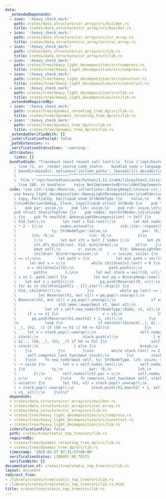 ```yaml
---
data:
  _extendedDependsOn:
  - icon: ':heavy_check_mark:'
    path: crates/data_structure/csr_array/src/builder.rs
    title: crates/data_structure/csr_array/src/builder.rs
  - icon: ':heavy_check_mark:'
    path: crates/data_structure/csr_array/src/csr_array.rs
    title: crates/data_structure/csr_array/src/csr_array.rs
  - icon: ':heavy_check_mark:'
    path: crates/data_structure/csr_array/src/lib.rs
    title: crates/data_structure/csr_array/src/lib.rs
  - icon: ':heavy_check_mark:'
    path: crates/tree/heavy_light_decomposition/src/compress.rs
    title: crates/tree/heavy_light_decomposition/src/compress.rs
  - icon: ':heavy_check_mark:'
    path: crates/tree/heavy_light_decomposition/src/construct.rs
    title: crates/tree/heavy_light_decomposition/src/construct.rs
  - icon: ':heavy_check_mark:'
    path: crates/tree/heavy_light_decomposition/src/lib.rs
    title: crates/tree/heavy_light_decomposition/src/lib.rs
  _extendedRequiredBy:
  - icon: ':heavy_check_mark:'
    path: crates/tree/dynamic_rerooting_tree_dp/src/lib.rs
    title: crates/tree/dynamic_rerooting_tree_dp/src/lib.rs
  - icon: ':heavy_check_mark:'
    path: crates/tree/dynamic_tree_dp/src/lib.rs
    title: crates/tree/dynamic_tree_dp/src/lib.rs
  _extendedVerifiedWith: []
  _isVerificationFailed: false
  _pathExtension: rs
  _verificationStatusIcon: ':warning:'
  attributes:
    links: []
  bundledCode: "Traceback (most recent call last):\n  File \"/opt/hostedtoolcache/Python/3.13.2/x64/lib/python3.13/site-packages/onlinejudge_verify/documentation/build.py\"\
    , line 71, in _render_source_code_stat\n    bundled_code = language.bundle(stat.path,\
    \ basedir=basedir, options={'include_paths': [basedir]}).decode()\n          \
    \         ~~~~~~~~~~~~~~~^^^^^^^^^^^^^^^^^^^^^^^^^^^^^^^^^^^^^^^^^^^^^^^^^^^^^^^^^^^^^^^^^^\n\
    \  File \"/opt/hostedtoolcache/Python/3.13.2/x64/lib/python3.13/site-packages/onlinejudge_verify/languages/rust.py\"\
    , line 288, in bundle\n    raise NotImplementedError\nNotImplementedError\n"
  code: "use std::{cmp::Reverse, collections::BinaryHeap};\n\nuse csr_array::CsrArray;\n\
    use heavy_light_decomposition::HeavyLightDecomposition;\n\n#[derive(Debug, Clone,\
    \ Copy, PartialEq, Eq)]\npub enum SttNodeType {\n    Value,\n    Rake,\n    Compress,\n\
    }\n\n#[derive(Debug, Clone, Copy)]\npub struct SttNode {\n    pub ty: SttNodeType,\n\
    \    pub par: usize,\n    pub lch: usize,\n    pub rch: usize,\n}\n\n#[derive(Clone)]\n\
    pub struct StaticTopTree {\n    pub nodes: Vec<SttNode>,\n}\n\nimpl StaticTopTree\
    \ {\n    pub fn new(hld: &HeavyLightDecomposition) -> Self {\n        let n =\
    \ hld.len();\n        let root = hld.root();\n        let mut nodes = Vec::with_capacity(n\
    \ * 2 - 1);\n        nodes.extend(\n            std::iter::repeat(SttNode {\n\
    \                ty: SttNodeType::Value,\n                par: !0,\n         \
    \       lch: !0,\n                rch: !0,\n            })\n            .take(n),\n\
    \        );\n        let mut stt = Self { nodes };\n        let children = hld.children();\n\
    \        stt.dfs_build(root, hld, &children);\n        stt\n    }\n\n    fn dfs_build(\n\
    \        &mut self,\n        v: usize,\n        hld: &HeavyLightDecomposition,\n\
    \        children: &CsrArray<usize>,\n    ) -> (usize, usize) {\n        assert!(hld.head(v)\
    \ == v);\n\n        let path = {\n            let mut path = vec![v];\n      \
    \      let mut v = v;\n            while children[v].len() > 0 {\n           \
    \     v = children[v][0];\n                path.push(v);\n            }\n    \
    \        path\n        };\n\n        let mut stack = vec![(0, v)];\n        for\
    \ i in 1..path.len() {\n            let mut pq = BinaryHeap::new();\n        \
    \    let mut v = path[i];\n            pq.push(Reverse((0, v)));\n           \
    \ for &c in children[path[i - 1]].iter().skip(1) {\n                pq.push(Reverse(self.dfs_build(c,\
    \ hld, children)));\n            }\n            while pq.len() >= 2 {\n      \
    \          let Reverse((h1, mut v1)) = pq.pop().unwrap();\n                let\
    \ Reverse((h2, mut v2)) = pq.pop().unwrap();\n                if v2 == v {\n \
    \                   std::mem::swap(&mut v1, &mut v2);\n                }\n   \
    \             let v3 = self.new_node(SttNodeType::Rake, v1, v2);\n           \
    \     if v == v1 {\n                    v = v3;\n                }\n         \
    \       pq.push(Reverse((h1.max(h2) + 1, v3)));\n            }\n            stack.push(pq.pop().unwrap().0);\n\
    \n            loop {\n                if matches!(&stack[..], &[.., (h0, _), (h1,\
    \ _), (h2, _)] if (h0 == h1 || h0 <= h2))\n                {\n               \
    \     let x = stack.pop().unwrap();\n                    self.compress_last_two(&mut\
    \ stack);\n                    stack.push(x);\n                } else if matches!(&stack[..],\
    \ &[.., (h0, _), (h1, _)] if h0 <= h1) {\n                    self.compress_last_two(&mut\
    \ stack);\n                } else {\n                    break;\n            \
    \    }\n            }\n        }\n\n        while stack.len() >= 2 {\n       \
    \     self.compress_last_two(&mut stack);\n        }\n        stack.pop().unwrap()\n\
    \    }\n\n    fn new_node(&mut self, ty: SttNodeType, lch: usize, rch: usize)\
    \ -> usize {\n        let v = self.nodes.len();\n        self.nodes.push(SttNode\
    \ {\n            ty,\n            par: !0,\n            lch,\n            rch,\n\
    \        });\n        self.nodes[lch].par = v;\n        self.nodes[rch].par =\
    \ v;\n        v\n    }\n\n    fn compress_last_two(&mut self, stack: &mut Vec<(usize,\
    \ usize)>) {\n        let (h2, v2) = stack.pop().unwrap();\n        let (h1, v1)\
    \ = stack.pop().unwrap();\n        stack.push((h1.max(h2) + 1, self.new_node(SttNodeType::Compress,\
    \ v1, v2)));\n    }\n}\n"
  dependsOn:
  - crates/data_structure/csr_array/src/builder.rs
  - crates/data_structure/csr_array/src/csr_array.rs
  - crates/data_structure/csr_array/src/lib.rs
  - crates/tree/heavy_light_decomposition/src/compress.rs
  - crates/tree/heavy_light_decomposition/src/construct.rs
  - crates/tree/heavy_light_decomposition/src/lib.rs
  isVerificationFile: false
  path: crates/tree/static_top_tree/src/lib.rs
  requiredBy:
  - crates/tree/dynamic_rerooting_tree_dp/src/lib.rs
  - crates/tree/dynamic_tree_dp/src/lib.rs
  timestamp: '2025-03-27 07:31:57+00:00'
  verificationStatus: LIBRARY_NO_TESTS
  verifiedWith: []
documentation_of: crates/tree/static_top_tree/src/lib.rs
layout: document
redirect_from:
- /library/crates/tree/static_top_tree/src/lib.rs
- /library/crates/tree/static_top_tree/src/lib.rs.html
title: crates/tree/static_top_tree/src/lib.rs
---
```


